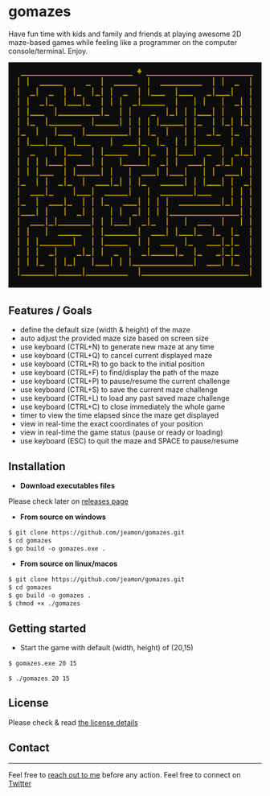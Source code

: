 # gomazes

Have fun time with kids and family and friends at playing awesome 2D maze-based games while feeling like a programmer on the computer console/terminal. Enjoy.

![overview of maze](https://github.com/jeamon/gomazes/blob/master/maze-demo-01.PNG?raw=true)

## Features / Goals

* define the default size (width & height) of the maze
* auto adjust the provided maze size based on screen size
* use keyboard (CTRL+N) to generate new maze at any time
* use keyboard (CTRL+Q) to cancel current displayed maze
* use keyboard (CTRL+R) to go back to the initial position
* use keyboard (CTRL+F) to find/display the path of the maze
* use keyboard (CTRL+P) to pause/resume the current challenge
* use keyboard (CTRL+S) to save the current maze challenge
* use keyboard (CTRL+L) to load any past saved maze challenge
* use keyboard (CTRL+C) to close immediately the whole game
* timer to view the time elapsed since the maze get displayed
* view in real-time the exact coordinates of your position
* view in real-time the game status (pause or ready or loading)
* use keyboard (ESC) to quit the maze and SPACE to pause/resume

## Installation

* **Download executables files**

Please check later on [releases page](https://github.com/jeamon/gomazes/releases)

* **From source on windows**

```shell
$ git clone https://github.com/jeamon/gomazes.git
$ cd gomazes
$ go build -o gomazes.exe .
```
* **From source on linux/macos**

```shell
$ git clone https://github.com/jeamon/gomazes.git
$ cd gomazes
$ go build -o gomazes .
$ chmod +x ./gomazes
```

## Getting started

* Start the game with default (width, height) of (20,15)

```
$ gomazes.exe 20 15
```

```
$ ./gomazes 20 15
```

## License

Please check & read [the license details](https://github.com/jeamon/gomazes/blob/master/LICENSE) 


## Contact
---

Feel free to [reach out to me](https://blog.cloudmentor-scale.com/contact) before any action. Feel free to connect on [Twitter](https://twitter.com/jerome_amon)